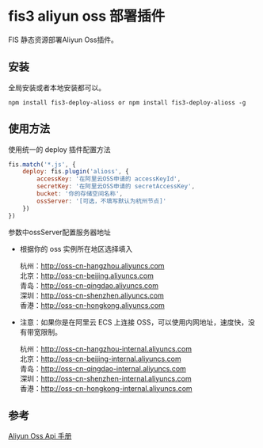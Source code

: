 # fis3 aliyun oss 部署插件

FIS 静态资源部署Aliyun Oss插件。

## 安装

全局安装或者本地安装都可以。

```
npm install fis3-deploy-alioss or npm install fis3-deploy-alioss -g
```

## 使用方法

使用统一的 deploy 插件配置方法

```js
fis.match('*.js', {
    deploy: fis.plugin('alioss', {
        accessKey: '在阿里云OSS申请的 accessKeyId',
        secretKey: '在阿里云OSS申请的 secretAccessKey',
        bucket: '你的存储空间名称',
        ossServer: '[可选，不填写默认为杭州节点]'
    })
})
```

参数中ossServer配置服务器地址

- 根据你的 oss 实例所在地区选择填入

  杭州：http://oss-cn-hangzhou.aliyuncs.com  
  北京：http://oss-cn-beijing.aliyuncs.com  
  青岛：http://oss-cn-qingdao.aliyuncs.com  
  深圳：http://oss-cn-shenzhen.aliyuncs.com  
  香港：http://oss-cn-hongkong.aliyuncs.com  

- 注意：如果你是在阿里云 ECS 上连接 OSS，可以使用内网地址，速度快，没有带宽限制。

  杭州：http://oss-cn-hangzhou-internal.aliyuncs.com  
  北京：http://oss-cn-beijing-internal.aliyuncs.com  
  青岛：http://oss-cn-qingdao-internal.aliyuncs.com  
  深圳：http://oss-cn-shenzhen-internal.aliyuncs.com  
  香港：http://oss-cn-hongkong-internal.aliyuncs.com  

## 参考

[Aliyun Oss Api 手册](http://imgs-storage.cdn.aliyuncs.com/help/oss/oss%20api%2020140828.pdf)